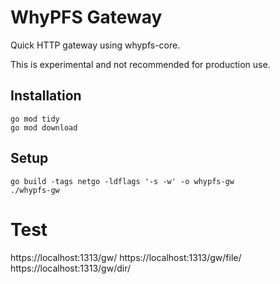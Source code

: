 # WhyPFS Gateway 

Quick HTTP gateway using whypfs-core.  

This is experimental and not recommended for production use. 

## Installation
```
go mod tidy
go mod download
```
## Setup
```
go build -tags netgo -ldflags '-s -w' -o whypfs-gw
./whypfs-gw
```

# Test
https://localhost:1313/gw/<CID>
https://localhost:1313/gw/file/<CID>
https://localhost:1313/gw/dir/<CID>


